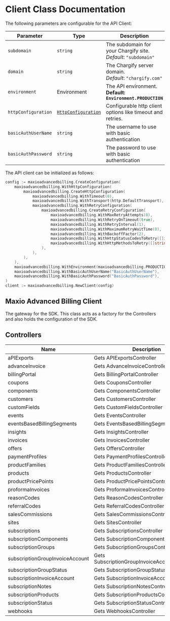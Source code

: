 
# Client Class Documentation

The following parameters are configurable for the API Client:

| Parameter | Type | Description |
|  --- | --- | --- |
| `subdomain` | `string` | The subdomain for your Chargify site.<br>*Default*: `"subdomain"` |
| `domain` | `string` | The Chargify server domain.<br>*Default*: `"chargify.com"` |
| `environment` | Environment | The API environment. <br> **Default: `Environment.PRODUCTION`** |
| `httpConfiguration` | [`HttpConfiguration`](http-configuration.md) | Configurable http client options like timeout and retries. |
| `basicAuthUserName` | `string` | The username to use with basic authentication |
| `basicAuthPassword` | `string` | The password to use with basic authentication |

The API client can be initialized as follows:

```go
config := maxioadvancedbilling.CreateConfiguration(
    maxioadvancedbilling.WithHttpConfiguration(
        maxioadvancedbilling.CreateHttpConfiguration(
            maxioadvancedbilling.WithTimeout(0),
            maxioadvancedbilling.WithTransport(http.DefaultTransport),
            maxioadvancedbilling.WithRetryConfiguration(
                maxioadvancedbilling.CreateRetryConfiguration(
                    maxioadvancedbilling.WithMaxRetryAttempts(0),
                    maxioadvancedbilling.WithRetryOnTimeout(true),
                    maxioadvancedbilling.WithRetryInterval(1),
                    maxioadvancedbilling.WithMaximumRetryWaitTime(0),
                    maxioadvancedbilling.WithBackoffFactor(2),
                    maxioadvancedbilling.WithHttpStatusCodesToRetry([]int64{408, 413, 429, 500, 502, 503, 504, 521, 522, 524}),
                    maxioadvancedbilling.WithHttpMethodsToRetry([]string{"GET", "PUT"}),
                ),
            ),
        ),
    ),
    maxioadvancedbilling.WithEnvironment(maxioadvancedbilling.PRODUCTION),
    maxioadvancedbilling.WithBasicAuthUserName("BasicAuthUserName"),
    maxioadvancedbilling.WithBasicAuthPassword("BasicAuthPassword"),
)
client := maxioadvancedbilling.NewClient(config)
```

## Maxio Advanced Billing Client

The gateway for the SDK. This class acts as a factory for the Controllers and also holds the configuration of the SDK.

## Controllers

| Name | Description |
|  --- | --- |
| aPIExports | Gets APIExportsController |
| advanceInvoice | Gets AdvanceInvoiceController |
| billingPortal | Gets BillingPortalController |
| coupons | Gets CouponsController |
| components | Gets ComponentsController |
| customers | Gets CustomersController |
| customFields | Gets CustomFieldsController |
| events | Gets EventsController |
| eventsBasedBillingSegments | Gets EventsBasedBillingSegmentsController |
| insights | Gets InsightsController |
| invoices | Gets InvoicesController |
| offers | Gets OffersController |
| paymentProfiles | Gets PaymentProfilesController |
| productFamilies | Gets ProductFamiliesController |
| products | Gets ProductsController |
| productPricePoints | Gets ProductPricePointsController |
| proformaInvoices | Gets ProformaInvoicesController |
| reasonCodes | Gets ReasonCodesController |
| referralCodes | Gets ReferralCodesController |
| salesCommissions | Gets SalesCommissionsController |
| sites | Gets SitesController |
| subscriptions | Gets SubscriptionsController |
| subscriptionComponents | Gets SubscriptionComponentsController |
| subscriptionGroups | Gets SubscriptionGroupsController |
| subscriptionGroupInvoiceAccount | Gets SubscriptionGroupInvoiceAccountController |
| subscriptionGroupStatus | Gets SubscriptionGroupStatusController |
| subscriptionInvoiceAccount | Gets SubscriptionInvoiceAccountController |
| subscriptionNotes | Gets SubscriptionNotesController |
| subscriptionProducts | Gets SubscriptionProductsController |
| subscriptionStatus | Gets SubscriptionStatusController |
| webhooks | Gets WebhooksController |

